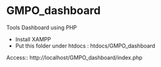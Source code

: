 # GMPO_dashboard
Tools Dashboard using PHP

- Install XAMPP
- Put this folder under htdocs : htdocs/GMPO_dashboard

Access:: http://localhost/GMPO_dashboard/index.php

